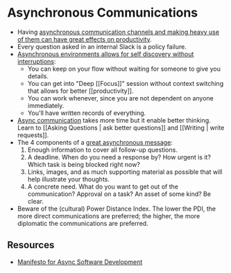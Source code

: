 # Asynchronous Communications

- Having [asynchronous communication channels and making heavy use of them can have great effects on productivity](https://www.martinklepsch.org/posts/asynchronous-communication.html).
- Every question asked in an internal Slack is a policy failure.
- [Asynchronous environments allows for self discovery without interruptions](https://snir.dev/blog/remote-async-communication/):
	- You can keep on your flow without waiting for someone to give you details.
	- You can get into "Deep [[Focus]]" session without context switching that allows for better [[productivity]].
	- You can work whenever, since you are not dependent on anyone immediately.
	- You'll have written records of everything.
- [Async communication](https://protocol.almanac.io/docs/async-work-ezPny9x7Q50QISL4UIUhB3PoURV0lgxP) takes more time but it enable better thinking. Learn to [[Asking Questions | ask better questions]] and [[Writing | write requests]].
- The 4 components of a [great asynchronous message](https://protocol-labs.gitbook.io/launchpad-curriculum/launchpad-learning-resources/protocol-labs-network/os-stewardship#sync-comms):
	1. Enough information to cover all follow-up questions.
	2. A deadline. When do you need a response by? How urgent is it? Which task is being blocked right now?
	3. Links, images, and as much supporting material as possible that will help illustrate your thoughts.
	4. A concrete need. What do you want to get out of the communication? Approval on a task? An asset of some kind? Be clear.
- Beware of the (cultural) Power Distance Index. The lower the PDI, the more direct communications are preferred; the higher, the more diplomatic the communications are preferred.

## Resources

-  [Manifesto for Async Software Development](http://asyncmanifesto.org/)
